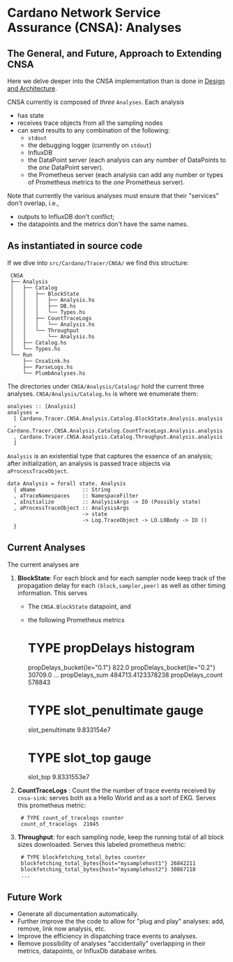 # Cardano Network Service Assurance (CNSA): Analyses
## The General, and Future, Approach to Extending CNSA

Here we delve deeper into the CNSA implementation than is done in
[Design and Architecture](DesignAndArchitecture.md).

CNSA currently is composed of *three* `Analyses`.  Each analysis
  - has state
  - receives trace objects from all the sampling nodes
  - can send results to any combination of the following:
    - `stdout`
    - the debugging logger (currently on `stdout`)
    - InfluxDB
    - the DataPoint server (each analysis can any number of DataPoints
      to the *one* DataPoint server).
    - the Prometheus server (each analysis can add any number or types
      of Prometheus metrics to the *one* Prometheus server).

Note that currently the various analyses must ensure that their
"services" don't overlap, i.e.,
  - outputs to InfluxDB don't conflict;
  - the datapoints and the metrics don't have the same names.

## As instantiated in source code

If we dive into `src/Cardano/Tracer/CNSA/` we find this structure:

     CNSA
     ├── Analysis
     │   ├── Catalog
     │   │   ├── BlockState
     │   │   │   ├── Analysis.hs
     │   │   │   ├── DB.hs
     │   │   │   └── Types.hs
     │   │   ├── CountTraceLogs
     │   │   │   └── Analysis.hs
     │   │   └── Throughput
     │   │       └── Analysis.hs
     │   ├── Catalog.hs
     │   └── Types.hs
     └── Run
         ├── CnsaSink.hs
         ├── ParseLogs.hs
         └── PlumbAnalyses.hs

The directories under `CNSA/Analysis/Catalog/` hold the current three
analyses.  `CNSA/Analysis/Catalog.hs` is where we enumerate them:

    analyses :: [Analysis]
    analyses =
      [ Cardano.Tracer.CNSA.Analysis.Catalog.BlockState.Analysis.analysis
      , Cardano.Tracer.CNSA.Analysis.Catalog.CountTraceLogs.Analysis.analysis
      , Cardano.Tracer.CNSA.Analysis.Catalog.Throughput.Analysis.analysis
      ]

`Analysis` is an existential type that captures the essence of an
analysis; after initialization, an analysis is passed trace objects
via `aProcessTraceObject`.

    data Analysis = forall state. Analysis
      { aName               :: String
      , aTraceNamespaces    :: NamespaceFilter
      , aInitialize         :: AnalysisArgs -> IO (Possibly state)
      , aProcessTraceObject :: AnalysisArgs
                            -> state
                            -> Log.TraceObject -> LO.LOBody -> IO ()
      }

## Current Analyses

The current analyses are
1. **BlockState**:  For each block and for each sampler node keep
   track of the propagation delay for each `(block,sampler,peer)` as
   well as other timing information. This serves

   - The `CNSA.BlockState` datapoint, and
   - the following Prometheus metrics

        # TYPE propDelays histogram
        propDelays_bucket{le="0.1"} 822.0
        propDelays_bucket{le="0.2"} 30709.0
        ...
        propDelays_sum  484713.4123378238
        propDelays_count  578843

        # TYPE slot_penultimate gauge
        slot_penultimate  9.833154e7

        # TYPE slot_top gauge
        slot_top  9.8331553e7


2. **CountTraceLogs** : Count the the number of trace events received
   by `cnsa-sink`: serves both as a Hello World and as a sort of EKG.
   Serves this prometheus metric:

        # TYPE count_of_tracelogs counter
        count_of_tracelogs  21045


3. **Throughput**: for each sampling node, keep the running total of
   all block sizes downloaded. Serves this labeled prometheus metric:

        # TYPE blockfetching_total_bytes counter
        blockfetching_total_bytes{host="mysamplehost1"} 26842211
        blockfetching_total_bytes{host="mysamplehost2"} 30867118
        ...

## Future Work

- Generate all documentation automatically.
- Further improve the the code to allow for "plug and play" analyses:
  add, remove, link now analysis, etc.
- Improve the efficiency in dispatching trace events to analyses.
- Remove possibility of analyses "accidentally" overlapping in their
  metrics, datapoints, or InfluxDb database writes.
